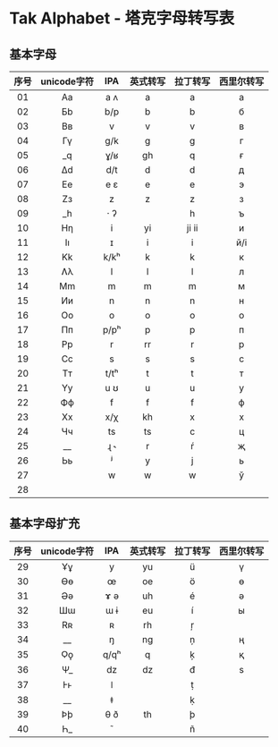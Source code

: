 # Tak Alphabet - 塔克字母转写表

## 基本字母
| 序号 | unicode字符 | IPA | 英式转写 | 拉丁转写 | 西里尔转写 |
| :-: | :-: | :-: | :-: | :-: | :-: |
| 01 | Aa | a ʌ | a | a | а |
| 02 | Бb | b/p | b | b | б |
| 03 | Вв | v | v | v | в |
| 04 | Гү | g/k | g | g | г |
| 05 | \_q | ɣ/ʁ | gh | q | ғ |
| 06 | Δd | d/t | d | d | д |
| 07 | Ee | e ɛ | e | e | э |
| 08 | Zз | z | z | z | з |
| 09 | \_h | · ʔ |  | h | ъ |
| 10 | Hƞ | i | yi | ji ii | и |
| 11 | Iı | ɪ | i | i | й/і |
| 12 | Kk | k/kʰ | k | k | к |
| 13 | Ʌλ | l | l | l | л |
| 14 | Mm | m | m | m | м |
| 15 | Ии | n | n | n | н |
| 16 | Oo | o | o | o | о |
| 17 | Пп | p/pʰ | p | p | п |
| 18 | Pp | r | rr | r | р |
| 19 | Cc | s | s | s | с |
| 20 | Tт | t/tʰ | t | t | т |
| 21 | Yy | u ʊ | u | u | у |
| 22 | Фф | f | f | f | ф |
| 23 | Xx | x/χ | kh | x | х |
| 24 | Чч | ts | ts | c | ц |
| 25 | \_\_ | ɻ ˞ | r | ŕ | җ |
| 26 | Ьь | ʲ | y | j | ь |
| 27 |  | w | w | w | ў |
| 28 |  |  |  |  |  |

## 基本字母扩充
| 序号 | unicode字符 | IPA | 英式转写 | 拉丁转写 | 西里尔转写 |
| :-: | :-: | :-: | :-: | :-: | :-: |
| 29 | Ұұ | y | yu | ü | ү |
| 30 | Ɵɵ | œ | oe | ö | ө |
| 31 | Əə | ɤ ə | uh | é | ә |
| 32 | Шɯ | ɯ ɨ | eu | í | ы |
| 33 | Rʀ | ʀ | rh | ŗ |  |
| 34 | \_\_ | ŋ | ng | ņ | ң |
| 35 | Ϙϙ | q/qʰ | q | ķ | қ |
| 36 | Ψ\_ | dz | dz | đ | ѕ |
| 37 | Ⱶⱶ | ǀ |  | ṭ |  |
| 38 | \_\_ | ǂ |  | ḳ |  |
| 39 | Þþ | θ ð | th | þ |  |
| 40 | Һ\_ | ˜ |  | ñ |  |
